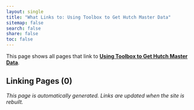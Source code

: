 ```yaml
---
layout: single
title: "What Links to: Using Toolbox to Get Hutch Master Data"
sitemap: false
search: false
share: false
toc: false
---
```


This page shows all pages that link to **[Using Toolbox to Get Hutch Master Data](/compdemos/toolbox/)**.

## Linking Pages (0)


*This page is automatically generated. Links are updated when the site is rebuilt.*
